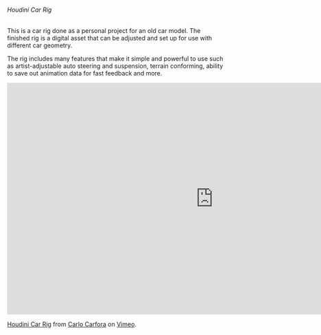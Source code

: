 ###### Houdini Car Rig

This is a car rig done as a personal project for an old car model. The finished 
rig is a digital asset that can be adjusted and set up for use with different car geometry.

The rig includes many features that make it simple and powerful to use such as
artist-adjustable auto steering and suspension, terrain conforming, ability to save out 
animation data for fast feedback and more.

<iframe src="https://player.vimeo.com/video/150671384" width="960" height="540" frameborder="0" webkitallowfullscreen mozallowfullscreen allowfullscreen></iframe><p><a href="https://vimeo.com/150671384">Houdini Car Rig</a> from <a href="https://vimeo.com/carlocarfora">Carlo Carfora</a> on <a href="https://vimeo.com">Vimeo</a>.</p>
